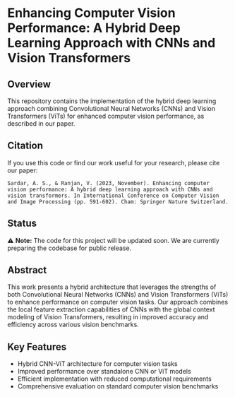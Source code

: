 # Enhancing Computer Vision Performance: A Hybrid Deep Learning Approach with CNNs and Vision Transformers

## Overview
This repository contains the implementation of the hybrid deep learning approach combining Convolutional Neural Networks (CNNs) and Vision Transformers (ViTs) for enhanced computer vision performance, as described in our paper.

## Citation
If you use this code or find our work useful for your research, please cite our paper:

```
Sardar, A. S., & Ranjan, V. (2023, November). Enhancing computer vision performance: A hybrid deep learning approach with CNNs and vision transformers. In International Conference on Computer Vision and Image Processing (pp. 591-602). Cham: Springer Nature Switzerland.
```

## Status
⚠️ **Note:** The code for this project will be updated soon. We are currently preparing the codebase for public release.

## Abstract
This work presents a hybrid architecture that leverages the strengths of both Convolutional Neural Networks (CNNs) and Vision Transformers (ViTs) to enhance performance on computer vision tasks. Our approach combines the local feature extraction capabilities of CNNs with the global context modeling of Vision Transformers, resulting in improved accuracy and efficiency across various vision benchmarks.

## Key Features
- Hybrid CNN-ViT architecture for computer vision tasks
- Improved performance over standalone CNN or ViT models
- Efficient implementation with reduced computational requirements
- Comprehensive evaluation on standard computer vision benchmarks


